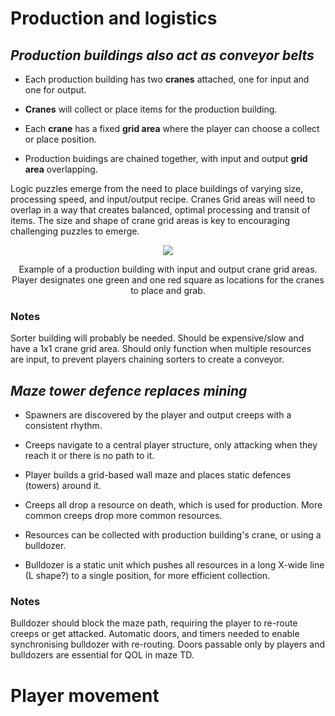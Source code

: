 # Production and logistics

## *Production buildings also act as conveyor belts*

* Each production building has two **cranes** attached, one for input and one for output.

* **Cranes** will collect or place items for the production building.

* Each **crane** has a fixed **grid area** where the player can choose a collect or place position.

* Production buidings are chained together, with input and output **grid area** overlapping.

Logic puzzles emerge from the need to place buildings of varying size, processing speed, and input/output recipe. Cranes Grid areas will need to overlap in a way that creates balanced, optimal processing and transit of items. The size and shape of crane grid areas is key to encouraging challenging puzzles to emerge.

<p align="center">
<img src="https://imgur.com/hrLkNyy.png">
</p>
<p align="center">
Example of a production building with input and output crane grid areas.
Player designates one green and one red square as locations for the cranes to place and grab.
</p>

### Notes
Sorter building will probably be needed. Should be expensive/slow and have a 1x1 crane grid area. Should only function when multiple resources are input, to prevent players chaining sorters to create a conveyor.

## *Maze tower defence replaces mining*

* Spawners are discovered by the player and output creeps with a consistent rhythm.

* Creeps navigate to a central player structure, only attacking when they reach it or there is no path to it.

* Player builds a grid-based wall maze and places static defences (towers) around it.

* Creeps all drop a resource on death, which is used for production. More common creeps drop more common resources.

* Resources can be collected with production building's crane, or using a bulldozer.

* Bulldozer is a static unit which pushes all resources in a long X-wide line (L shape?) to a single position, for more efficient collection.

### Notes
Bulldozer should block the maze path, requiring the player to re-route creeps or get attacked.
Automatic doors, and timers needed to enable synchronising bulldozer with re-routing.
Doors passable only by players and bulldozers are essential for QOL in maze TD.

# Player movement
